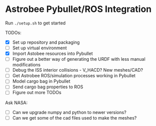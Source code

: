 # Astrobee Pybullet/ROS Integration

Run `./setup.sh` to get started

TODOs:
- [X] Set up repository and packaging
- [ ] Set up virtual environment
- [X] Import Astobee resources into Pybullet
- [ ] Figure out a better way of generating the URDF with less manual modifications
- [ ] Debug the ISS interior collisions - V_HACD? New meshes/CAD?
- [ ] Get Astrobee ROS/simulation processes working in Pybullet
- [ ] Model cargo bag in Pybullet
- [ ] Send cargo bag properties to ROS
- [ ] Figure out more TODOs

Ask NASA:
- [ ] Can we upgrade numpy and python to newer versions?
- [ ] Can we get some of the cad files used to make the meshes?
